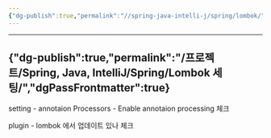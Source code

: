 ```yaml
---
{"dg-publish":true,"permalink":"//spring-java-intelli-j/spring/lombok/","dgPassFrontmatter":true}
---
```



---
{"dg-publish":true,"permalink":"/프로젝트/Spring, Java, IntelliJ/Spring/Lombok 세팅/","dgPassFrontmatter":true}
---

setting - annotaion Processors - Enable annotaion processing 체크

plugin - lombok 에서 업데이트 있나 체크